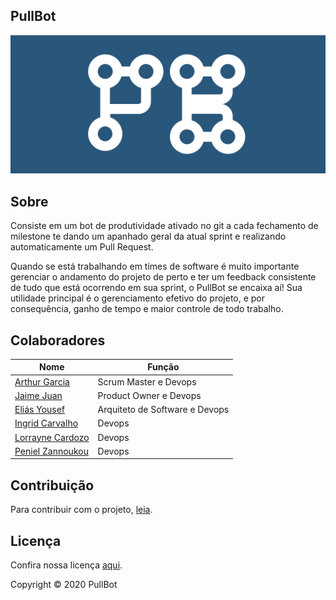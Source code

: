 ## PullBot

<img src="imagens/logo.png" width="auto" height="auto">

## Sobre
Consiste em um bot de produtividade ativado no git a cada fechamento de milestone te dando um apanhado geral da atual sprint e realizando automaticamente um Pull Request. 

Quando se está trabalhando em times de software é muito importante gerenciar o andamento do projeto de perto e ter um feedback consistente de tudo que está ocorrendo em sua sprint, o PullBot se encaixa aí! Sua utilidade principal é o gerenciamento efetivo do projeto, e por consequência, ganho de tempo e maior controle de todo trabalho.
## Colaboradores
|Nome|  Função| 
|----|--------|
[Arthur Garcia](https://github.com/ArthurMeloG)| Scrum Master e Devops|
[Jaime Juan](https://github.com/JaimeJuan11)| Product Owner e Devops|
[Eliás Yousef](https://github.com/ingridSCarvalho)| Arquiteto de Software e Devops|
[Ingrid Carvalho](https://github.com/zpeniel09)| Devops|
[Lorrayne Cardozo](https://github.com/LorrayneCardozo)| Devops|
[Peniel Zannoukou](https://github.com/eliasyousef00)| Devops|
## Contribuição

Para contribuir com o projeto, [leia](https://github.com/fga-eps-mds/PullBot/blob/master/CONTRIBUTING.md).

## Licença
Confira nossa licença [aqui](https://github.com/fga-eps-mds/PullBot/blob/master/LICENSE).

Copyright &copy; 2020 PullBot
